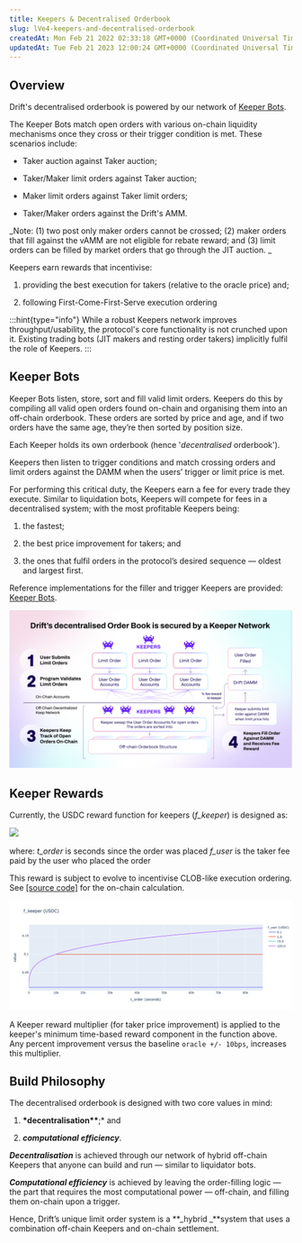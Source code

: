 ```yaml
---
title: Keepers & Decentralised Orderbook
slug: lVe4-keepers-and-decentralised-orderbook
createdAt: Mon Feb 21 2022 02:33:18 GMT+0000 (Coordinated Universal Time)
updatedAt: Tue Feb 21 2023 12:00:24 GMT+0000 (Coordinated Universal Time)
---
```


## Overview

Drift's decentralised orderbook is powered by our network of [Keeper Bots](<./Keeper Bots.md>). &#x20;

The Keeper Bots match open orders with various on-chain liquidity mechanisms once they cross or their trigger condition is met. These scenarios include:

-   Taker auction against Taker auction;

-   Taker/Maker limit orders against Taker auction;

-   Maker limit orders against Taker limit orders;

-   Taker/Maker orders against the Drift's AMM.

_Note: (1) two post only maker orders cannot be crossed; (2) maker orders that fill against the vAMM are not eligible for rebate reward; and (3) limit orders can be filled by market orders that go through the JIT auction. _

Keepers earn rewards that incentivise:

1.  providing the best execution for takers (relative to the oracle price) and;

2.  following First-Come-First-Serve execution ordering

:::hint{type="info"}
While a robust Keepers network improves throughput/usability, the protocol's core functionality is not crunched upon it. Existing trading bots (JIT makers and resting order takers) implicitly fulfil the role of Keepers.
:::

## Keeper Bots

Keeper Bots listen, store, sort and fill valid limit orders. Keepers do this by compiling all valid open orders found on-chain and organising them into an off-chain orderbook. These orders are sorted by price and age, and if two orders have the same age, they’re then sorted by position size.

Each Keeper holds its own orderbook (hence '_decentralised_ orderbook').&#x20;

Keepers then listen to trigger conditions and match crossing orders and limit orders against the DAMM when the users’ trigger or limit price is met.

For performing this critical duty, the Keepers earn a fee for every trade they execute. Similar to liquidation bots, Keepers will compete for fees in a decentralised system; with the most profitable Keepers being:

1.  the fastest;

2.  the best price improvement for takers; and

3.  the ones that fulfil orders in the protocol’s desired sequence — oldest and largest first.

Reference implementations for the filler and trigger Keepers are provided: [Keeper Bots](<./Keeper Bots.md>).&#x20;

![](../../static/assets/_7EXFtBAy_tQDOSdL_VIL_image.png)

## Keeper Rewards

Currently, the USDC reward function for keepers (_f_keeper_) is designed as:

![](https://archbee.imgix.net/ps_9Ff-LBbQB7IaXI3f3F/7X0tYmUqT218-A0gfXSz-_image.png)

where:
_t_order_ is seconds since the order was placed
_f_user_ is the taker fee paid by the user who placed the order

This reward is subject to evolve to incentivise CLOB-like execution ordering. See [\[source code\]](https://github.com/drift-labs/protocol-v1/blob/c748c64fcfa6d7fd5aba72f7021218dd6aaa02f0/programs/clearing_house/src/math/fees.rs#L257) for the on-chain calculation.

![plot of filler rewards (given user fee)](../../static/assets/fE8crUZ8eZ9vqRg8SShhi_newplot-24.png)

A Keeper reward multiplier (for taker price improvement) is applied to the keeper's minimum time-based reward component in the function above. Any percent improvement versus the baseline `oracle +/- 10bps`, increases this multiplier.

## Build Philosophy

The decentralised orderbook is designed with two core values in mind:

1.  **\*decentralisation\*\***;\* and

2.  **_computational efficiency_**.

**_Decentralisation_** is achieved through our network of hybrid off-chain Keepers that anyone can build and run — similar to liquidator bots.

**_Computational efficiency_** is achieved by leaving the order-filling logic — the part that requires the most computational power — off-chain, and filling them on-chain upon a trigger.

Hence, Drift’s unique limit order system is a **_hybrid _**system that uses a combination off-chain Keepers and on-chain settlement.
